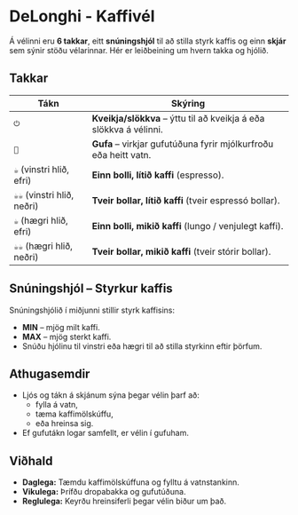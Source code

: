 # DeLonghi - Kaffivél

Á vélinni eru **6 takkar**, eitt **snúningshjól** til að stilla styrk kaffis og einn **skjár** sem sýnir stöðu vélarinnar. Hér er leiðbeining um hvern takka og hjólið.

## Takkar

| Tákn | Skýring |
|-------|---------|
| `⏻` | **Kveikja/slökkva** – ýttu til að kveikja á eða slökkva á vélinni. |
| `💨` | **Gufa** – virkjar gufutúðuna fyrir mjólkurfroðu eða heitt vatn. |
| `☕` (vinstri hlið, efri) | **Einn bolli, lítið kaffi** (espresso). |
| `☕☕` (vinstri hlið, neðri) | **Tveir bollar, lítið kaffi** (tveir espressó bollar). |
| `☕` (hægri hlið, efri) | **Einn bolli, mikið kaffi** (lungo / venjulegt kaffi). |
| `☕☕` (hægri hlið, neðri) | **Tveir bollar, mikið kaffi** (tveir stórir bollar). |

## Snúningshjól – Styrkur kaffis
Snúningshjólið í miðjunni stillir styrk kaffisins:

- **MIN** – mjög milt kaffi.
- **MAX** – mjög sterkt kaffi.
- Snúðu hjólinu til vinstri eða hægri til að stilla styrkinn eftir þörfum.

## Athugasemdir
- Ljós og tákn á skjánum sýna þegar vélin þarf að:
  - fylla á vatn,
  - tæma kaffimölskúffu,
  - eða hreinsa sig.
- Ef gufutákn logar samfellt, er vélin í gufuham.

## Viðhald
- **Daglega:** Tæmdu kaffimölskúffuna og fylltu á vatnstankinn.
- **Vikulega:** Þrífðu dropabakka og gufutúðuna.
- **Reglulega:** Keyrðu hreinsiferli þegar vélin biður um það.
